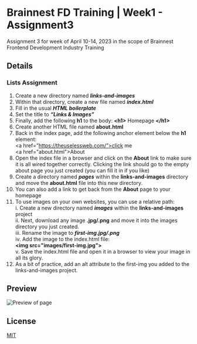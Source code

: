 # Brainnest FD Training | Week1 - Assignment3
Assignment 3 for week of April 10-14, 2023 in the scope of Brainnest Frontend Development Industry Training

## Details

### Lists Assignment

1. Create a new directory named ***links-and-images***
2. Within that directory, create a new file named ***index.html***
3. Fill in the usual ***HTML boilerplate***
4. Set the title to ***“Links & Images”***
5. Finally, add the following **h1** to the body: **\<h1>** Homepage **\</h1>**
6. Create another HTML file named **about.html**
7. Back in the index page, add the following anchor element below the **h1**
element:  
\<a href=”https://theuselessweb.com/”>click me</a>  
\<a href="about.html">About</a>
8. Open the index file in a browser and click on the **About** link to make sure it is all wired together correctly. Clicking the link should go to the empty about page you just created (you can fill it in if you like)
9. Create a directory named ***pages*** within the **links-and-images** directory and move the **about.html** file into this new directory.
10. You can also add a link to get back from the **About** page to your homepage
11. To use images on your own websites, you can use a relative path:  
    i. Create a new directory named ***images*** within the **links-and-images** project  
    ii. Next, download any image **.jpg/.png** and move it into the images directory you just created.  
    iii. Rename the image to ***first-img.jpg/.png***  
    iv. Add the image to the index.html file:  
        **\<img src="images/first-img.jpg">**  
    v. Save the index.html file and open it in a browser to view your image in all its glory.
12. As a bit of practice, add an alt attribute to the first-img you added to the links-and-images project.

## Preview

![Preview of page](https://lh3.googleusercontent.com/pw/AMWts8BM3glw3vKcXrgQwEfLcMkb2KgNa202Dj_UZcWKk_UiP4hjp54qCvmejs-EW07UDPXFmW2kfxl7yVT00105rocwdQ5Kq_sBS_7_GZK9aajRoWuGQnbkG5tmSeDJfXaXja7dwnqLpiXppnlvNx0CW6WUyA=w576-h569-s-no?authuser=0)

## License

[MIT](https://choosealicense.com/licenses/mit/) 
